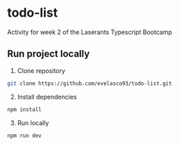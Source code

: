 # todo-list

Activity for week 2 of the Laserants Typescript Bootcamp

## Run project locally

1. Clone repository

```bash
git clone https://github.com/evelasco93/todo-list.git
```

2. Install dependencies

```bash
npm install
```

3. Run locally

```bash
npm run dev
```
